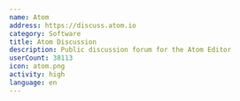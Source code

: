 ```yaml
---
name: Atom
address: https://discuss.atom.io
category: Software
title: Atom Discussion
description: Public discussion forum for the Atom Editor
userCount: 38113
icon: atom.png
activity: high
language: en
---
```

